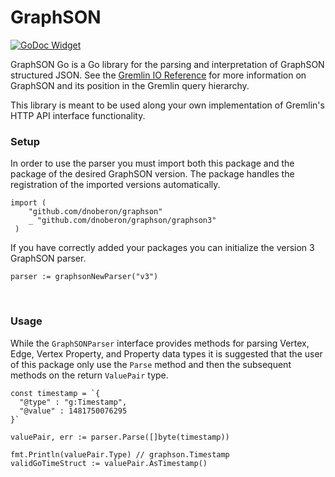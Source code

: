 # GraphSON

[![GoDoc Widget]][GoDoc]

GraphSON Go is a Go library for the parsing and interpretation of GraphSON structured JSON. See the [Gremlin IO Reference](http://tinkerpop.apache.org/docs/3.4.2/dev/io/#graphson) for more information on GraphSON and its position in the Gremlin query hierarchy. 

This library is meant to be used along your own implementation of Gremlin's HTTP API interface functionality. 


### Setup 

In order to use the parser you must import both this package and the package of the desired GraphSON version. The package handles the registration of the imported versions automatically.
```
import (
    "github.com/dnoberon/graphson"
    _ "github.com/dnoberon/graphson/graphson3"
 )

```

If you have correctly added your packages you can initialize the version 3 GraphSON parser.
```
parser := graphsonNewParser("v3")
```
<br>

### Usage

While the `GraphSONParser` interface provides methods for parsing Vertex, Edge, Vertex Property, and Property data types it is suggested that the user of this package only use the `Parse` method and then the subsequent methods on the return `ValuePair` type.

```
const timestamp = `{
  "@type" : "g:Timestamp",
  "@value" : 1481750076295
}`

valuePair, err := parser.Parse([]byte(timestamp))

fmt.Println(valuePair.Type) // graphson.Timestamp
validGoTimeStruct := valuePair.AsTimestamp()
```



[GoDoc]: https://godoc.org/github.com/DnOberon/graphson
[GoDoc Widget]: https://godoc.org/github.com/DnOberon/graphson?status.svg
